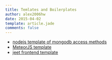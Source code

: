 ```yaml
---
title: Temlates and Boilerplates
author: alex2006hw
date: 2015-04-02
template: article.jade
comments: false
---
```


- [nodejs template of mongodb access methods](/articles/todo/nodejs-mongodb.html)
- [MeteorJS template](https://github.com/yogiben/meteor-starter)
- [jeet frontend template](https://github.com/mojotech/jeet)
